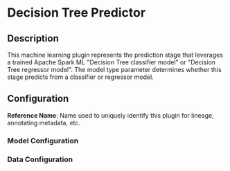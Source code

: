
# Decision Tree Predictor

## Description
This machine learning plugin represents the prediction stage that leverages a trained Apache Spark ML "Decision 
Tree classifier model" or "Decision Tree regressor model". The model type parameter determines whether this stage 
predicts from a classifier or regressor model.

## Configuration
**Reference Name**: Name used to uniquely identify this plugin for lineage, annotating metadata, etc.

### Model Configuration

### Data Configuration
